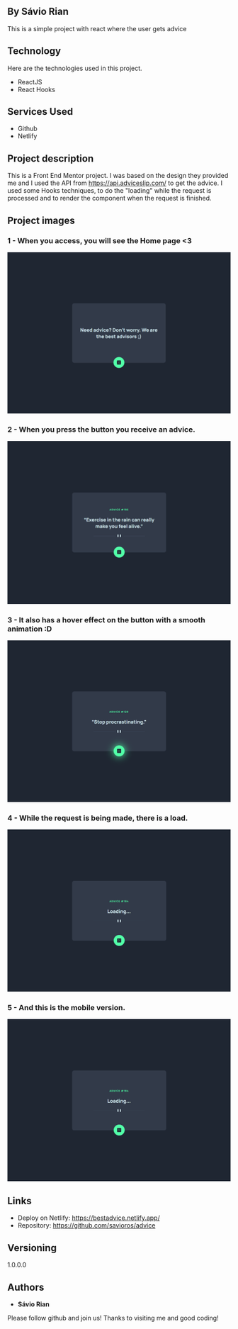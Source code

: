## By Sávio Rian
This is a simple project with react where the user gets advice

## Technology 

Here are the technologies used in this project.

* ReactJS
* React Hooks

## Services Used

* Github
* Netlify

## Project description
This is a Front End Mentor project. I was based on the design they provided me and I used the API from https://api.adviceslip.com/ to get the advice. I used some Hooks techniques, to do the "loading" while the request is processed and to render the component when the request is finished.

## Project images

### 1 - When you access, you will see the Home page <3

![Homepage image](https://github.com/savioros/advice/blob/main/public/readme/Home.png)

### 2 - When you press the button you receive an advice.

![Posts](https://github.com/savioros/advice/blob/main/public/readme/Advice.png)

### 3 - It also has a hover effect on the button with a smooth animation :D

![Post show](https://github.com/savioros/advice/blob/main/public/readme/Advice%20hover.png)

### 4 - While the request is being made, there is a load.

![Post show](https://github.com/savioros/advice/blob/main/public/readme/Loading.png)

### 5 - And this is the mobile version.

![Post show](https://github.com/savioros/advice/blob/main/public/readme/Loading.png)


## Links
  - Deploy on Netlify: https://bestadvice.netlify.app/
  - Repository: https://github.com/savioros/advice

  ## Versioning

  1.0.0.0


  ## Authors

  * **Sávio Rian** 

  Please follow github and join us!
  Thanks to visiting me and good coding!
